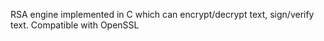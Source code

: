 RSA engine implemented in C which can encrypt/decrypt text, sign/verify text. Compatible with OpenSSL
